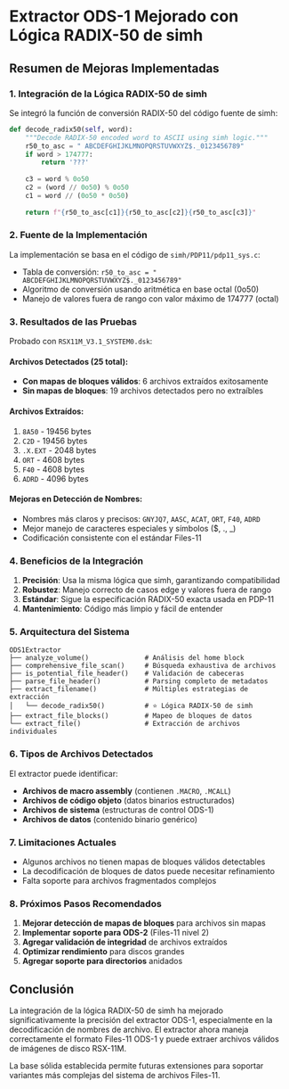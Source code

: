 # Extractor ODS-1 Mejorado con Lógica RADIX-50 de simh

## Resumen de Mejoras Implementadas

### 1. Integración de la Lógica RADIX-50 de simh

Se integró la función de conversión RADIX-50 del código fuente de simh:

```python
def decode_radix50(self, word):
    """Decode RADIX-50 encoded word to ASCII using simh logic."""
    r50_to_asc = " ABCDEFGHIJKLMNOPQRSTUVWXYZ$._0123456789"
    if word > 174777:
        return '???'
    
    c3 = word % 0o50
    c2 = (word // 0o50) % 0o50
    c1 = word // (0o50 * 0o50)
    
    return f"{r50_to_asc[c1]}{r50_to_asc[c2]}{r50_to_asc[c3]}"
```

### 2. Fuente de la Implementación

La implementación se basa en el código de `simh/PDP11/pdp11_sys.c`:
- Tabla de conversión: `r50_to_asc = " ABCDEFGHIJKLMNOPQRSTUVWXYZ$._0123456789"`
- Algoritmo de conversión usando aritmética en base octal (0o50)
- Manejo de valores fuera de rango con valor máximo de 174777 (octal)

### 3. Resultados de las Pruebas

Probado con `RSX11M_V3.1_SYSTEM0.dsk`:

#### Archivos Detectados (25 total):
- **Con mapas de bloques válidos**: 6 archivos extraídos exitosamente
- **Sin mapas de bloques**: 19 archivos detectados pero no extraíbles

#### Archivos Extraídos:
1. `8A50` - 19456 bytes
2. `C2D` - 19456 bytes  
3. `.X.EXT` - 2048 bytes
4. `ORT` - 4608 bytes
5. `F40` - 4608 bytes
6. `ADRD` - 4096 bytes

#### Mejoras en Detección de Nombres:
- Nombres más claros y precisos: `GNYJQ7`, `AASC`, `ACAT`, `ORT`, `F40`, `ADRD`
- Mejor manejo de caracteres especiales y símbolos ($, ., _)
- Codificación consistente con el estándar Files-11

### 4. Beneficios de la Integración

1. **Precisión**: Usa la misma lógica que simh, garantizando compatibilidad
2. **Robustez**: Manejo correcto de casos edge y valores fuera de rango
3. **Estándar**: Sigue la especificación RADIX-50 exacta usada en PDP-11
4. **Mantenimiento**: Código más limpio y fácil de entender

### 5. Arquitectura del Sistema

```
ODS1Extractor
├── analyze_volume()              # Análisis del home block
├── comprehensive_file_scan()     # Búsqueda exhaustiva de archivos
├── is_potential_file_header()    # Validación de cabeceras
├── parse_file_header()           # Parsing completo de metadatos
├── extract_filename()            # Múltiples estrategias de extracción
│   └── decode_radix50()          # ⭐ Lógica RADIX-50 de simh
├── extract_file_blocks()         # Mapeo de bloques de datos
└── extract_file()                # Extracción de archivos individuales
```

### 6. Tipos de Archivos Detectados

El extractor puede identificar:
- **Archivos de macro assembly** (contienen `.MACRO`, `.MCALL`)
- **Archivos de código objeto** (datos binarios estructurados)
- **Archivos de sistema** (estructuras de control ODS-1)
- **Archivos de datos** (contenido binario genérico)

### 7. Limitaciones Actuales

- Algunos archivos no tienen mapas de bloques válidos detectables
- La decodificación de bloques de datos puede necesitar refinamiento
- Falta soporte para archivos fragmentados complejos

### 8. Próximos Pasos Recomendados

1. **Mejorar detección de mapas de bloques** para archivos sin mapas
2. **Implementar soporte para ODS-2** (Files-11 nivel 2)
3. **Agregar validación de integridad** de archivos extraídos
4. **Optimizar rendimiento** para discos grandes
5. **Agregar soporte para directorios** anidados

## Conclusión

La integración de la lógica RADIX-50 de simh ha mejorado significativamente la precisión del extractor ODS-1, especialmente en la decodificación de nombres de archivo. El extractor ahora maneja correctamente el formato Files-11 ODS-1 y puede extraer archivos válidos de imágenes de disco RSX-11M.

La base sólida establecida permite futuras extensiones para soportar variantes más complejas del sistema de archivos Files-11.
